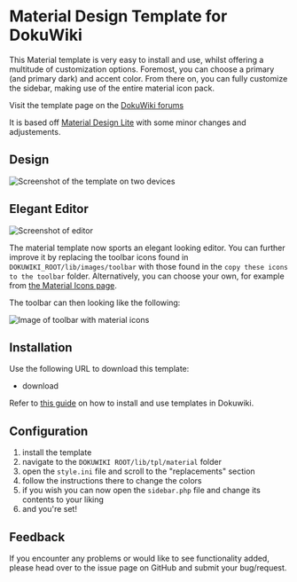# Material Design Template for DokuWiki

This Material template is very easy to install and use, whilst offering a multitude of customization options.
Foremost, you can choose a primary (and primary dark) and accent color. From there on, you can fully customize the sidebar, making use of the entire material icon pack.

Visit the template page on the [DokuWiki forums](https://www.dokuwiki.org/template:material)

It is based off [Material Design Lite](https://getmdl.io/) with some minor changes and adjustements.


## Design

![Screenshot of the template on two devices](https://s1.postimg.org/6fmrfcwptr/material.jpg|screenshot)

## Elegant Editor

![Screenshot of editor](https://s1.postimg.org/8c6ott88rj/editor.png)

The material template now sports an elegant looking editor. You can further improve it by replacing the toolbar icons found in `DOKUWIKI_ROOT/lib/images/toolbar` with those found in the `copy these icons to the toolbar` folder. Alternatively, you can choose your own, for example from [the Material Icons page](https://material.io/icons/).

The toolbar can then looking like the following:

![Image of toolbar with material icons](https://s1.postimg.org/3gejih6esf/toolbar.png)

## Installation

Use the following URL to download this template:

  * download 

Refer to [this guide](https://www.dokuwiki.org/template) on how to install and use templates in Dokuwiki.

## Configuration

1. install the template
2. navigate to the `DOKUWIKI ROOT/lib/tpl/material` folder
3. open the `style.ini` file and scroll to the "replacements" section
4. follow the instructions there to change the colors
5. if you wish you can now open the `sidebar.php` file and change its contents to your liking
6. and you're set! 
 
## Feedback

If you encounter any problems or would like to see functionality added, please head over to the issue page on GitHub and submit your bug/request.
